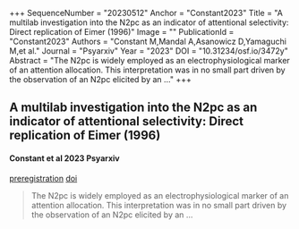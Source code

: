 +++
SequenceNumber = "20230512"
Anchor = "Constant2023"
Title = "A multilab investigation into the N2pc as an indicator of attentional selectivity: Direct replication of Eimer (1996)"
Image = ""
PublicationId = "Constant2023"
Authors = "Constant M,Mandal A,Asanowicz D,Yamaguchi M,et al."
Journal = "Psyarxiv"
Year = "2023"
DOI = "10.31234/osf.io/3472y"
Abstract = "The N2pc is widely employed as an electrophysiological marker of an attention allocation. This interpretation was in no small part driven by the observation of an N2pc elicited by an …"
+++

## A multilab investigation into the N2pc as an indicator of attentional selectivity: Direct replication of Eimer (1996)
#### Constant et al 2023 Psyarxiv

[preregistration]("preregistration") [doi](https://dx.doi.org/10.31234/osf.io/3472y)

> The N2pc is widely employed as an electrophysiological marker of an attention allocation. This interpretation was in no small part driven by the observation of an N2pc elicited by an …